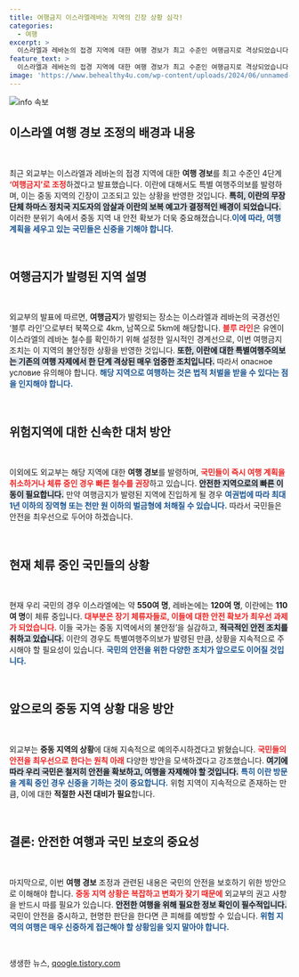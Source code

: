 ```yaml
---
title: 여행금지 이스라엘레바논 지역의 긴장 상황 심각!
categories:
  - 여행
excerpt: >
  이스라엘과 레바논의 접경 지역에 대한 여행 경보가 최고 수준인 여행금지로 격상되었습니다. 이란의 수개월 전 팔레스타인 무장단체 관련 충돌 이후 중동의 긴장이 고조되며, 해당 지역 여행을 계획 중이라면 즉시 취소를 권장합니다!
feature_text: >
  이스라엘과 레바논의 접경 지역에 대한 여행 경보가 최고 수준인 여행금지로 격상되었습니다. 이란의 수개월 전 팔레스타인 무장단체 관련 충돌 이후 중동의 긴장이 고조되며, 해당 지역 여행을 계획 중이라면 즉시 취소를 권장합니다!
image: 'https://www.behealthy4u.com/wp-content/uploads/2024/06/unnamed-file.png'
---
```


<p><img src="https://www.behealthy4u.com/wp-content/uploads/2024/06/unnamed-file.png" alt="info 속보" /></p>

<h2 data-ke-size="size26">이스라엘 여행 경보 조정의 배경과 내용</h2>

<p data-ke-size="size16">&nbsp;</p>

<p>최근 외교부는 이스라엘과 레바논의 접경 지역에 대한 <b>여행 경보</b>를 최고 수준인 4단계 <b><span style="color: #ee2323;">‘여행금지’로 조정</span></b>하겠다고 발표했습니다. 이란에 대해서도 특별 여행주의보를 발령하며, 이는 중동 지역의 긴장이 고조되고 있는 상황을 반영한 것입니다. <b><span style="background-color: #21538527;">특히, 이란의 무장 단체 하마스 정치국 지도자의 암살과 이란의 보복 예고가 결정적인 배경이 되었습니다.</span></b> 이러한 분위기 속에서 중동 지역 내 안전 확보가 더욱 중요해졌습니다.<b><span style="color: #1a5490;">이에 따라, 여행 계획을 세우고 있는 국민들은 신중을 기해야 합니다.</span></b> </p>

<p data-ke-size="size16">&nbsp;</p>

<h2 data-ke-size="size26">여행금지가 발령된 지역 설명</h2>

<p data-ke-size="size16">&nbsp;</p>

<p>외교부의 발표에 따르면, <b>여행금지</b>가 발령되는 장소는 이스라엘과 레바논의 국경선인 ‘블루 라인’으로부터 북쪽으로 4km, 남쪽으로 5km에 해당합니다. <b><span style="color: #ee2323;">블루 라인</span></b>은 유엔이 이스라엘의 레바논 철수를 확인하기 위해 설정한 일시적인 경계선으로, 이번 여행금지 조치는 이 지역의 불안정한 상황을 반영한 것입니다. <b><span style="background-color: #21538527;">또한, 이란에 대한 특별여행주의보는 기존의 여행 자제에서 한 단계 격상된 매우 엄중한 조치입니다.</span></b> 따라서 опасное условие 유의해야 합니다. <b><span style="color: #1a5490;">해당 지역으로 여행하는 것은 법적 처벌을 받을 수 있다는 점을 인지해야 합니다.</span></b></p>

<p data-ke-size="size16">&nbsp;</p>

<h2 data-ke-size="size26">위험지역에 대한 신속한 대처 방안</h2>

<p data-ke-size="size16">&nbsp;</p>

<p>이외에도 외교부는 해당 지역에 대한 <b>여행 경보</b>를 발령하며, <b><span style="color: #ee2323;">국민들이 즉시 여행 계획을 취소하거나 체류 중인 경우 빠른 철수를 권장</span></b>하고 있습니다. <b><span style="background-color: #21538527;">안전한 지역으로의 빠른 이동이 필요합니다.</span></b> 만약 여행금지가 발령된 지역에 진입하게 될 경우 <b><span style="color: #1a5490;">여권법에 따라 최대 1년 이하의 징역형 또는 천만 원 이하의 벌금형에 처해질 수 있습니다.</span></b> 따라서 국민들은 안전을 최우선으로 두어야 하겠습니다.</p>

<p data-ke-size="size16">&nbsp;</p>

<h2 data-ke-size="size26">현재 체류 중인 국민들의 상황</h2>

<p data-ke-size="size16">&nbsp;</p>

<p>현재 우리 국민의 경우 이스라엘에는 약 <b>550여 명</b>, 레바논에는 <b>120여 명</b>, 이란에는 <b>110여 명</b>이 체류 중입니다. <b><span style="color: #ee2323;">대부분은 장기 체류자들로, 이들에 대한 안전 확보가 최우선 과제가 되었습니다.</span></b> 이들 국가는 중동 지역에서의 불안정’을 실감하고, <b><span style="background-color: #21538527;">적극적인 안전 조치를 취하고 있습니다.</span></b> 이란의 경우도 특별여행주의보가 발령된 만큼, 상황을 지속적으로 주시해야 할 필요성이 있습니다. <b><span style="color: #1a5490;">국민의 안전을 위한 다양한 조치가 앞으로도 이어질 것입니다.</span></b></p>

<p data-ke-size="size16">&nbsp;</p>

<h2 data-ke-size="size26">앞으로의 중동 지역 상황 대응 방안</h2>

<p data-ke-size="size16">&nbsp;</p>

<p>외교부는 <b>중동 지역의 상황</b>에 대해 지속적으로 예의주시하겠다고 밝혔습니다. <b><span style="color: #ee2323;">국민들의 안전을 최우선으로 한다는 원칙 아래</span></b> 다양한 방안을 모색하겠다고 강조했습니다. <b><span style="background-color: #21538527;">여기에 따라 우리 국민은 철저히 안전을 확보하고, 여행을 자제해야 할 것입니다.</span></b> <b><span style="color: #1a5490;">특히 이란 방문을 계획 중인 경우 신중을 기하는 것이 중요합니다.</span></b> 위험 지역이 지속적으로 존재하는 만큼, 이에 대한 <b>적절한 사전 대비가 필요</b>합니다.</p>

<p data-ke-size="size16">&nbsp;</p>

<h2 data-ke-size="size26">결론: 안전한 여행과 국민 보호의 중요성</h2>

<p data-ke-size="size16">&nbsp;</p>

<p>마지막으로, 이번 <b>여행 경보</b> 조정과 관련된 내용은 국민의 안전을 보호하기 위한 방안으로 이해해야 합니다. <b><span style="color: #ee2323;">중동 지역 상황은 복잡하고 변화가 잦기 때문에</span></b> 외교부의 권고 사항을 반드시 따를 필요가 있습니다. <b><span style="background-color: #21538527;">안전한 여행을 위해 필요한 정보 확인이 필수적입니다.</span></b> 국민이 안전을 중시하고, 현명한 판단을 한다면 큰 피해를 예방할 수 있습니다. <b><span style="color: #1a5490;">위험 지역의 여행은 매우 신중하게 접근해야 할 상황임을 잊지 말아야 합니다.</span></b></p>

<p data-ke-size="size16">&nbsp;</p>
생생한 뉴스, <a href="https://qoogle.tistory.com" rel="dofollow">qoogle.tistory.com</a>


